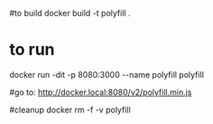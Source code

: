 
#to build
docker build -t polyfill .

# to run
docker run -dit  -p 8080:3000 --name polyfill polyfill

#go to:
http://docker.local:8080/v2/polyfill.min.js

#cleanup
docker rm -f -v polyfill
